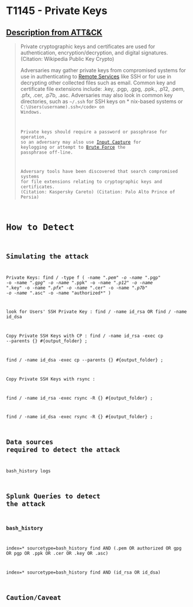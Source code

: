 # T1145 - Private Keys
## [Description from ATT&CK](https://attack.mitre.org/wiki/Technique/T1145)
<blockquote>Private cryptographic keys and certificates are used for authentication, encryption/decryption, and digital signatures. (Citation: Wikipedia Public Key Crypto)

Adversaries may gather private keys from compromised systems for use in authenticating to [Remote Services](https://attack.mitre.org/techniques/T1021) like SSH or for use in decrypting other collected files such as email. Common key and certificate file extensions include: .key, .pgp, .gpg, .ppk., .p12, .pem, .pfx, .cer, .p7b, .asc. Adversaries may also look in common key directories, such as <code>~/.ssh</code> for SSH keys on * nix-based systems or <code>C:\Users\(username)\.ssh\</code> on Windows.

Private keys should require a password or passphrase for operation, so an adversary may also use [Input Capture](https://attack.mitre.org/techniques/T1056) for keylogging or attempt to [Brute Force](https://attack.mitre.org/techniques/T1110) the passphrase off-line.

Adversary tools have been discovered that search compromised systems for file extensions relating to cryptographic keys and certificates. (Citation: Kaspersky Careto) (Citation: Palo Alto Prince of Persia)</blockquote>

# How to Detect  

## Simulating the attack 

Private Keys: find / -type f \( -name "*.pem" -o -name "*.pgp" -o -name "*.gpg" -o -name "*.ppk" -o -name "*.p12" -o -name "*.key" -o -name "*.pfx" -o -name "*.cer" -o -name "*.p7b" -o -name "*.asc" -o -name "authorized*"  \)

look for Users' SSH Private Key : find / -name id_rsa OR find / -name id_dsa

Copy Private SSH Keys with CP : find / -name id_rsa -exec cp --parents {} #{output_folder} \;

find / -name id_dsa -exec cp --parents {} #{output_folder} \;

Copy Private SSH Keys with rsync : 

find / -name id_rsa -exec rsync -R {} #{output_folder} \;

find / -name id_dsa -exec rsync -R {} #{output_folder} \;


## Data sources required to detect the attack

bash_history logs 

## Splunk Queries to detect the attack

### bash_history 

index=* sourcetype=bash_history find AND (.pem OR authorized OR gpg OR pgp OR .ppk OR .cer OR .key OR .asc)

index=* sourcetype=bash_history find AND (id_rsa OR id_dsa)

## Caution/Caveat 


